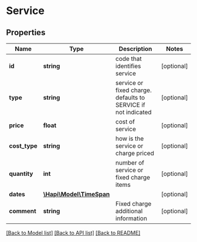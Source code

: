 # Service

## Properties
Name | Type | Description | Notes
------------ | ------------- | ------------- | -------------
**id** | **string** | code that identifies service | [optional] 
**type** | **string** | service or fixed charge. defaults to SERVICE if not indicated | [optional] 
**price** | **float** | cost of service | [optional] 
**cost_type** | **string** | how is the service or charge priced | [optional] 
**quantity** | **int** | number of service or fixed charge items | [optional] 
**dates** | [**\Hapi\Model\TimeSpan**](TimeSpan.md) |  | [optional] 
**comment** | **string** | Fixed charge additional information | [optional] 

[[Back to Model list]](../README.md#documentation-for-models) [[Back to API list]](../README.md#documentation-for-api-endpoints) [[Back to README]](../README.md)

